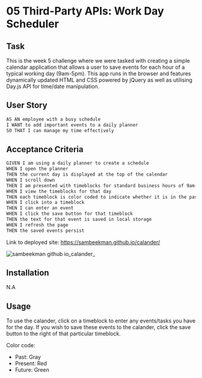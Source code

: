 # 05 Third-Party APIs: Work Day Scheduler

## Task

This is the week 5 challenge where we were tasked with creating a simple calendar application that allows a user to save events for each hour of a typical working day (9am-5pm). 
This app runs in the browser and features dynamically updated HTML and CSS powered by jQuery as well as utilising Day.js API for time/date manipulation.

## User Story

```md
AS AN employee with a busy schedule
I WANT to add important events to a daily planner
SO THAT I can manage my time effectively
```

## Acceptance Criteria

```md
GIVEN I am using a daily planner to create a schedule
WHEN I open the planner
THEN the current day is displayed at the top of the calendar
WHEN I scroll down
THEN I am presented with timeblocks for standard business hours of 9am-5pm
WHEN I view the timeblocks for that day
THEN each timeblock is color coded to indicate whether it is in the past, present, or future
WHEN I click into a timeblock
THEN I can enter an event
WHEN I click the save button for that timeblock
THEN the text for that event is saved in local storage
WHEN I refresh the page
THEN the saved events persist
```

Link to deployed site: https://sambeekman.github.io/calander/

![sambeekman github io_calander_](https://github.com/SamBeekman/calander/assets/131665093/0dca71be-7d7c-4c32-a636-440cac56d8f9)


## Installation

N.A

## Usage

To use the calander, click on a timeblock to enter any events/tasks you have for the day.
If you wish to save these events to the calander, click the save button to the right of that particular timeblock.

Color code:
- Past: Gray
- Present: Red
- Future: Green
